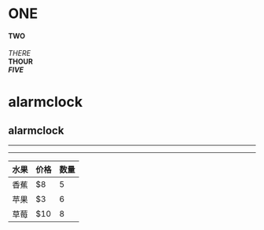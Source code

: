 # ONE</br>
#### TWO</br>
*THERE*</br>
**THOUR**</br>
***FIVE***</br>

alarmclock
==
alarmclock
-
- - -
* * *


水果 |价格 |数量 |
---- |---- |---- |
香蕉 |$8 |5 |
苹果 |$3 |6 |
草莓 |$10 |8 |
